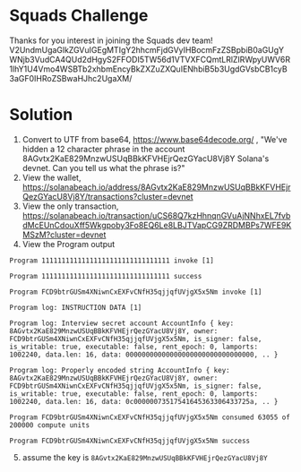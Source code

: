 # Squads Challenge
Thanks for you interest in joining the Squads dev team!
V2UndmUgaGlkZGVuIGEgMTIgY2hhcmFjdGVyIHBocmFzZSBpbiB0aGUgYWNjb3VudCA4QUd2dHgyS2FFODI5TW56d1VTVXFCQmtLRlZIRWpyUWV6R1lhY1U4Vmo4WSBTb2xhbmEncyBkZXZuZXQuIENhbiB5b3UgdGVsbCB1cyB3aGF0IHRoZSBwaHJhc2UgaXM/

# Solution
1. Convert to UTF from base64, https://www.base64decode.org/ , "We've hidden a 12 character phrase in the account 8AGvtx2KaE829MnzwUSUqBBkKFVHEjrQezGYacU8Vj8Y Solana's devnet. Can you tell us what the phrase is?" 
2. View the wallet, https://solanabeach.io/address/8AGvtx2KaE829MnzwUSUqBBkKFVHEjrQezGYacU8Vj8Y/transactions?cluster=devnet
3. View the only transaction, https://solanabeach.io/transaction/uCS68Q7kzHhnqnGVuAjNNhxEL7fvbdMcEUnCdouXff5Wkgpoby3Fo8EQ6Le8LBJTVapCG9ZRDMBPs7WFE9KMSzM?cluster=devnet
4. View the Program output
```
Program 11111111111111111111111111111111 invoke [1]

Program 11111111111111111111111111111111 success

Program FCD9btrGUSm4XNiwnCxEXFvCNfH35qjjqfUVjgX5x5Nm invoke [1]

Program log: INSTRUCTION DATA [1]

Program log: Interview secret account AccountInfo { key: 8AGvtx2KaE829MnzwUSUqBBkKFVHEjrQezGYacU8Vj8Y, owner: FCD9btrGUSm4XNiwnCxEXFvCNfH35qjjqfUVjgX5x5Nm, is_signer: false, is_writable: true, executable: false, rent_epoch: 0, lamports: 1002240, data.len: 16, data: 00000000000000000000000000000000, .. }

Program log: Properly encoded string AccountInfo { key: 8AGvtx2KaE829MnzwUSUqBBkKFVHEjrQezGYacU8Vj8Y, owner: FCD9btrGUSm4XNiwnCxEXFvCNfH35qjjqfUVjgX5x5Nm, is_signer: false, is_writable: true, executable: false, rent_epoch: 0, lamports: 1002240, data.len: 16, data: 0c00000073517541645363306433725a, .. }

Program FCD9btrGUSm4XNiwnCxEXFvCNfH35qjjqfUVjgX5x5Nm consumed 63055 of 200000 compute units

Program FCD9btrGUSm4XNiwnCxEXFvCNfH35qjjqfUVjgX5x5Nm success
```
5. assume the key is `8AGvtx2KaE829MnzwUSUqBBkKFVHEjrQezGYacU8Vj8Y`
